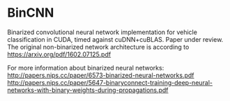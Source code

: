# BinCNN

Binarized convolutional neural network implementation for vehicle classification in CUDA, timed against cuDNN+cuBLAS. Paper under review. The original non-binarized network architecture is according to https://arxiv.org/pdf/1602.07125.pdf

For more information about binarized neural networks:
http://papers.nips.cc/paper/6573-binarized-neural-networks.pdf
http://papers.nips.cc/paper/5647-binaryconnect-training-deep-neural-networks-with-binary-weights-during-propagations.pdf
